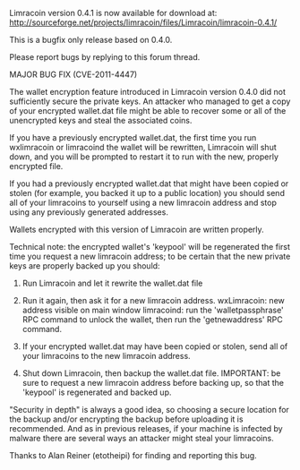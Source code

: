Limracoin version 0.4.1 is now available for download at:
http://sourceforge.net/projects/limracoin/files/Limracoin/limracoin-0.4.1/

This is a bugfix only release based on 0.4.0.

Please report bugs by replying to this forum thread.

MAJOR BUG FIX  (CVE-2011-4447)

The wallet encryption feature introduced in Limracoin version 0.4.0 did not sufficiently secure the private keys. An attacker who
managed to get a copy of your encrypted wallet.dat file might be able to recover some or all of the unencrypted keys and steal the
associated coins.

If you have a previously encrypted wallet.dat, the first time you run wxlimracoin or limracoind the wallet will be rewritten, Limracoin will
shut down, and you will be prompted to restart it to run with the new, properly encrypted file.

If you had a previously encrypted wallet.dat that might have been copied or stolen (for example, you backed it up to a public
location) you should send all of your limracoins to yourself using a new limracoin address and stop using any previously generated addresses.

Wallets encrypted with this version of Limracoin are written properly.

Technical note: the encrypted wallet's 'keypool' will be regenerated the first time you request a new limracoin address; to be certain that the
new private keys are properly backed up you should:

1. Run Limracoin and let it rewrite the wallet.dat file

2. Run it again, then ask it for a new limracoin address.
wxLimracoin: new address visible on main window
limracoind: run the 'walletpassphrase' RPC command to unlock the wallet,  then run the 'getnewaddress' RPC command.

3. If your encrypted wallet.dat may have been copied or stolen, send all of your limracoins to the new limracoin address.

4. Shut down Limracoin, then backup the wallet.dat file.
IMPORTANT: be sure to request a new limracoin address before backing up, so that the 'keypool' is regenerated and backed up.

"Security in depth" is always a good idea, so choosing a secure location for the backup and/or encrypting the backup before uploading it is recommended. And as in previous releases, if your machine is infected by malware there are several ways an attacker might steal your limracoins.

Thanks to Alan Reiner (etotheipi) for finding and reporting this bug.
